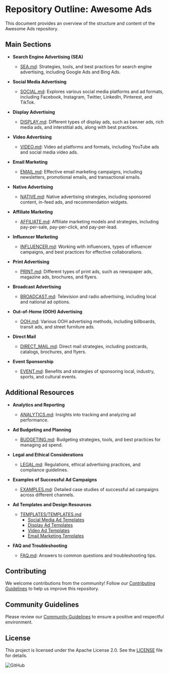 # Repository Outline: Awesome Ads

This document provides an overview of the structure and content of the Awesome Ads repository.

## Main Sections

- **Search Engine Advertising (SEA)**
  - [SEA.md](SEA.md): Strategies, tools, and best practices for search engine advertising, including Google Ads and Bing Ads.

- **Social Media Advertising**
  - [SOCIAL.md](SOCIAL.md): Explores various social media platforms and ad formats, including Facebook, Instagram, Twitter, LinkedIn, Pinterest, and TikTok.

- **Display Advertising**
  - [DISPLAY.md](DISPLAY.md): Different types of display ads, such as banner ads, rich media ads, and interstitial ads, along with best practices.

- **Video Advertising**
  - [VIDEO.md](VIDEO.md): Video ad platforms and formats, including YouTube ads and social media video ads.

- **Email Marketing**
  - [EMAIL.md](EMAIL.md): Effective email marketing campaigns, including newsletters, promotional emails, and transactional emails.

- **Native Advertising**
  - [NATIVE.md](NATIVE.md): Native advertising strategies, including sponsored content, in-feed ads, and recommendation widgets.

- **Affiliate Marketing**
  - [AFFILIATE.md](AFFILIATE.md): Affiliate marketing models and strategies, including pay-per-sale, pay-per-click, and pay-per-lead.

- **Influencer Marketing**
  - [INFLUENCER.md](INFLUENCER.md): Working with influencers, types of influencer campaigns, and best practices for effective collaborations.

- **Print Advertising**
  - [PRINT.md](PRINT.md): Different types of print ads, such as newspaper ads, magazine ads, brochures, and flyers.

- **Broadcast Advertising**
  - [BROADCAST.md](BROADCAST.md): Television and radio advertising, including local and national ad options.

- **Out-of-Home (OOH) Advertising**
  - [OOH.md](OOH.md): Various OOH advertising methods, including billboards, transit ads, and street furniture ads.

- **Direct Mail**
  - [DIRECT_MAIL.md](DIRECT_MAIL.md): Direct mail strategies, including postcards, catalogs, brochures, and flyers.

- **Event Sponsorship**
  - [EVENT.md](EVENT.md): Benefits and strategies of sponsoring local, industry, sports, and cultural events.

## Additional Resources

- **Analytics and Reporting**
  - [ANALYTICS.md](ANALYTICS.md): Insights into tracking and analyzing ad performance.

- **Ad Budgeting and Planning**
  - [BUDGETING.md](BUDGETING.md): Budgeting strategies, tools, and best practices for managing ad spend.

- **Legal and Ethical Considerations**
  - [LEGAL.md](LEGAL.md): Regulations, ethical advertising practices, and compliance guidelines.

- **Examples of Successful Ad Campaigns**
  - [EXAMPLES.md](EXAMPLES.md): Detailed case studies of successful ad campaigns across different channels.

- **Ad Templates and Design Resources**
  - [TEMPLATES/TEMPLATES.md](TEMPLATES/TEMPLATES.md)
    - [Social Media Ad Templates](TEMPLATES/SOCIAL_MEDIA.md)
    - [Display Ad Templates](TEMPLATES/DISPLAY_ADS.md)
    - [Video Ad Templates](TEMPLATES/VIDEO_ADS.md)
    - [Email Marketing Templates](TEMPLATES/EMAIL_MARKETING.md)

- **FAQ and Troubleshooting**
  - [FAQ.md](FAQ.md): Answers to common questions and troubleshooting tips.

## Contributing

We welcome contributions from the community! Follow our [Contributing Guidelines](CONTRIBUTING.md) to help us improve this repository.

## Community Guidelines

Please review our [Community Guidelines](COMMUNITY_GUIDELINES.md) to ensure a positive and respectful environment.

## License

This project is licensed under the Apache License 2.0. See the [LICENSE](LICENSE) file for details.

![GitHub](https://upload.wikimedia.org/wikipedia/commons/9/91/Octicons-mark-github.svg)
